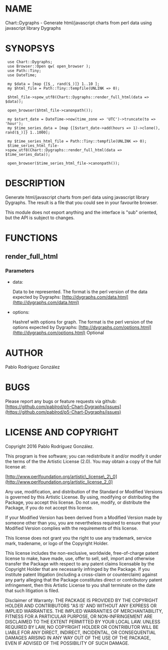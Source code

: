 # NAME

Chart::Dygraphs - Generate html/javascript charts from perl data using javascript library Dygraphs

# SYNOPSYS

     use Chart::Dygraphs;
     use Browser::Open qw( open_browser );
     use Path::Tiny;
     use DateTime;
     
     my $data = [map {[$_, rand($_)]} 1..10 ];
     my $html_file = Path::Tiny::tempfile(UNLINK => 0);
     
     $html_file->spew_utf8(Chart::Dygraphs::render_full_html(data => $data));
    
     open_browser($html_file->canonpath()); 

     my $start_date = DateTime->now(time_zone => 'UTC')->truncate(to => 'hour');
     my $time_series_data = [map {[$start_date->add(hours => 1)->clone(), rand($_)]} 1..1000];
     
     my $time_series_html_file = Path::Tiny::tempfile(UNLINK => 0);
     $time_series_html_file->spew_utf8(Chart::Dygraphs::render_full_html(data => $time_series_data));

     open_browser($time_series_html_file->canonpath());
      

# DESCRIPTION

Generate html/javascript charts from perl data using javascript library Dygraphs. The result
is a file that you could see in your favourite browser.

This module does not export anything and the interface is "sub" oriented, but the API is subject to changes.

# FUNCTIONS

## render\_full\_html

### Parameters

- data:

    Data to be represented. The format is the perl version of the data expected by Dygraphs: [http://dygraphs.com/data.html](http://dygraphs.com/data.html)

- options:

    Hashref with options for graph. The format is the perl version of the options expected by Dygraphs: [http://dygraphs.com/options.html](http://dygraphs.com/options.html)
    Optional

# AUTHOR

Pablo Rodríguez González

# BUGS

Please report any bugs or feature requests via github: [https://github.com/pablrod/p5-Chart-Dygraphs/issues](https://github.com/pablrod/p5-Chart-Dygraphs/issues)

# LICENSE AND COPYRIGHT

Copyright 2016 Pablo Rodríguez González.

This program is free software; you can redistribute it and/or modify it
under the terms of the the Artistic License (2.0). You may obtain a
copy of the full license at:

[http://www.perlfoundation.org/artistic\_license\_2\_0](http://www.perlfoundation.org/artistic_license_2_0)

Any use, modification, and distribution of the Standard or Modified
Versions is governed by this Artistic License. By using, modifying or
distributing the Package, you accept this license. Do not use, modify,
or distribute the Package, if you do not accept this license.

If your Modified Version has been derived from a Modified Version made
by someone other than you, you are nevertheless required to ensure that
your Modified Version complies with the requirements of this license.

This license does not grant you the right to use any trademark, service
mark, tradename, or logo of the Copyright Holder.

This license includes the non-exclusive, worldwide, free-of-charge
patent license to make, have made, use, offer to sell, sell, import and
otherwise transfer the Package with respect to any patent claims
licensable by the Copyright Holder that are necessarily infringed by the
Package. If you institute patent litigation (including a cross-claim or
counterclaim) against any party alleging that the Package constitutes
direct or contributory patent infringement, then this Artistic License
to you shall terminate on the date that such litigation is filed.

Disclaimer of Warranty: THE PACKAGE IS PROVIDED BY THE COPYRIGHT HOLDER
AND CONTRIBUTORS "AS IS' AND WITHOUT ANY EXPRESS OR IMPLIED WARRANTIES.
THE IMPLIED WARRANTIES OF MERCHANTABILITY, FITNESS FOR A PARTICULAR
PURPOSE, OR NON-INFRINGEMENT ARE DISCLAIMED TO THE EXTENT PERMITTED BY
YOUR LOCAL LAW. UNLESS REQUIRED BY LAW, NO COPYRIGHT HOLDER OR
CONTRIBUTOR WILL BE LIABLE FOR ANY DIRECT, INDIRECT, INCIDENTAL, OR
CONSEQUENTIAL DAMAGES ARISING IN ANY WAY OUT OF THE USE OF THE PACKAGE,
EVEN IF ADVISED OF THE POSSIBILITY OF SUCH DAMAGE.
